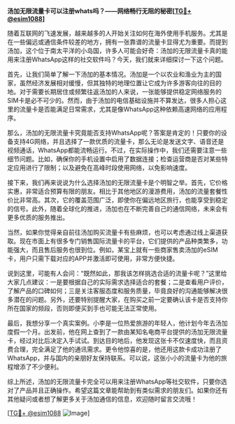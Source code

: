 **汤加无限流量卡可以注册whats吗？——网络畅行无阻的秘密[[TG💪+ @esim1088](https://t.me/s/esim1088)]**

随着互联网的飞速发展，越来越多的人开始关注如何在海外使用手机服务。尤其是在一些偏远或通信条件较差的地方，拥有一张靠谱的流量卡显得尤为重要。而提到汤加，这个位于南太平洋的小岛国，许多人可能会好奇：汤加的无限流量卡真的能用来注册WhatsApp这样的社交软件吗？今天，我们就来详细探讨一下这个问题。

首先，让我们简单了解一下汤加的基本情况。汤加是一个以农业和渔业为主的国家，虽然经济发展相对缓慢，但其独特的地理位置让它成为许多游客向往的目的地。对于需要长期居住或频繁往返汤加的人来说，一张能够提供稳定网络服务的SIM卡是必不可少的。然而，由于汤加的电信基础设施并不算发达，很多人担心这里的流量卡是否能满足日常需求，尤其是像WhatsApp这种依赖高速网络的应用程序。

那么，汤加的无限流量卡究竟能否支持WhatsApp呢？答案是肯定的！只要你的设备支持4G网络，并且选择了一款优质的流量卡，那么无论是发送文字、语音还是视频通话，WhatsApp都能流畅运行。不过，在实际操作中，我们还需要注意一些细节问题。比如，确保你的手机设置中启用了数据连接；检查运营商是否对某些特定应用进行了限制；以及避免在高峰时段使用网络，以免影响速度。

接下来，我们再来说说为什么选择汤加的无限流量卡是个明智之举。首先，它价格实惠，非常适合预算有限的朋友。相比于其他地区的漫游费用，汤加的流量套餐性价比非常高。其次，它的覆盖范围广泛，即使你在偏远地区旅行，也能享受到稳定的信号。此外，随着全球化的推进，汤加也在不断完善自己的通信网络，未来会有更多优质的服务推出。

当然，如果你觉得亲自前往汤加购买流量卡有些麻烦，也可以考虑通过线上渠道获取。现在市面上有很多专门销售国际流量卡的平台，它们提供的产品种类繁多，功能强大，而且售后服务也很到位。例如，某宝上就有一些商家售卖汤加的eSIM卡，用户只需下载对应的APP并激活即可使用，非常方便快捷。

说到这里，可能有人会问：“既然如此，那我该怎样挑选合适的流量卡呢？”这里给大家几点建议：一是要根据自己的实际需求选择适合的套餐；二是查看用户评价，了解产品的口碑如何；三是关注客服态度和服务质量，毕竟良好的沟通能够解决很多潜在的问题。另外，还要特别提醒大家，在购买之前一定要确认该卡是否支持你所在国家的频段，否则即便买到手也可能无法正常使用。

最后，我想分享一个真实案例。小李是一位热爱旅游的年轻人，他计划今年去汤加度假一个月。出发前，他在网上查到了一款由某知名电商平台提供的汤加无限流量卡，经过对比后决定入手试试。到达目的地后，他发现这张卡不仅速度快，而且资费合理，完全满足了他的通讯需求。更令他惊喜的是，他还用这款卡成功注册了WhatsApp，并与国内的亲朋好友保持联系。可以说，这张小小的流量卡为他的旅程增添了不少便利。

综上所述，汤加的无限流量卡完全可以用来注册WhatsApp等社交软件，只要你选对了产品并且正确操作。希望这篇文章能帮助到有类似需求的朋友们。如果你还有其他疑问或者想了解更多关于汤加通信的信息，欢迎随时留言交流哦！

[[TG💪+ @esim1088](https://t.me/s/esim1088) ![Image](https://i.postimg.cc/4NQfJmqS/Snipaste-2025-05-13-00-14-12.png)]